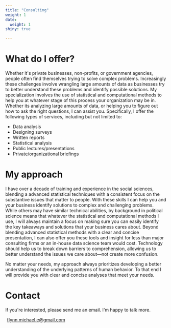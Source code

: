 ```yaml
---
title: "Consulting"
weight: 1
date: 
  weight: 1
shiny: true

---
```


# What do I offer?
  
Whether it's private businesses, non-profits, or government agencies, people often find themselves trying to solve complex problems. Increasingly these challenges involve wrangling large amounts of data as businesses try to better understand these problems and identify possible solutions. My specialization involves the use of statistical and computational methods to help you at whatever stage of this process your organization may be in. Whether its analyzing large amounts of data, or helping you to figure out how to ask the right questions, I can assist you. Specifically, I offer the following types of services, including but not limited to:

- Data analysis
- Designing surveys
- Written reports
- Statistical analysis
- Public lectures/presentations
- Private/organizational briefings

# My approach

I have over a decade of training and experience in the social sciences, blending a advanced statistical techniques with a consistent focus on the substantive issues that matter to people. With these skills I can help you and your business identify solutions to complex and challenging problems. While others may have similar technical abilities, by background in political science means that whatever the statistical and computational methods I use, I will always maintain a focus on making sure you can easily identify the key takeaways and solutions that your business cares about. Beyond blending advanced statistical methods with a clear and concise presentation, I can also offer you these tools and insight for less than major consulting firms or an in-house data science team would cost. Technology should help us to break down barriers to comprehension, allowing us to better understand the issues we care about—not create more confusion. 

No matter your needs, my approach always prioritizes developing a better understanding of the underlying patterns of human behavior. To that end I will provide you with clear and concise analyses that meet your needs. 

# Contact

If you're interested, please send me an email. I'm happy to talk more.

<i class="fas fa-envelope" style="color:blue; padding-right: 5px"></i> [flynn.michael.e@gmail.com](mailto:flynn.michael.e@gmail.com)
